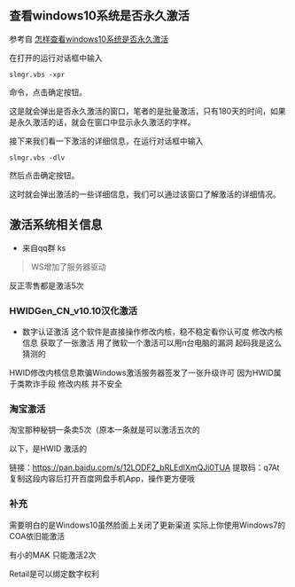 ## 查看windows10系统是否永久激活
参考自 [怎样查看windows10系统是否永久激活](http://www.xitongcheng.com/jiaocheng/win10_article_35767.html)


在打开的运行对话框中输入
```
slmgr.vbs -xpr
```
命令，点击确定按钮。

这是就会弹出是否永久激活的窗口，笔者的是批量激活，只有180天的时间，如果是永久激活的话，就会在窗口中显示永久激活的字样。




接下来我们看一下激活的详细信息，在运行对话框中输入
```
slmgr.vbs -dlv
```
然后点击确定按钮。

这时就会弹出激活的一些详细信息，我们可以通过该窗口了解激活的详细情况。

## 激活系统相关信息
- 来自qq群 ks

>WS增加了服务器驱动

反正零售都是激活5次


### HWIDGen_CN_v10.10汉化激活
- 数字认证激活
这个软件是直接操作修改内核，稳不稳定看你认可度
修改内核信息 获取了一张激活 
用了微软一个激活可以用n台电脑的漏洞
起码我是这么猜测的

HWID修改内核信息欺骗Windows激活服务器签发了一张升级许可
因为HWID属于类欺诈手段 修改内核 并不安全

### 淘宝激活

淘宝那种秘钥一条卖5次（原本一条就是可以激活五次的




以下，是HWID 激活的

链接：https://pan.baidu.com/s/12LODF2_bRLEdlXmQJi0TUA 提取码：q7At  复制这段内容后打开百度网盘手机App，操作更方便哦



### 补充
需要明白的是Windows10虽然脸面上关闭了更新渠道 实际上你使用Windows7的COA依旧能激活

有小的MAK 只能激活2次


Retail是可以绑定数字权利








